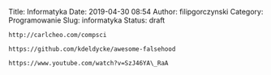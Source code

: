 Title: Informatyka
Date: 2019-04-30 08:54
Author: filipgorczynski
Category: Programowanie
Slug: informatyka
Status: draft

`http://carlcheo.com/compsci`

`https://github.com/kdeldycke/awesome-falsehood`

`https://www.youtube.com/watch?v=SzJ46YA\_RaA`

 

 
